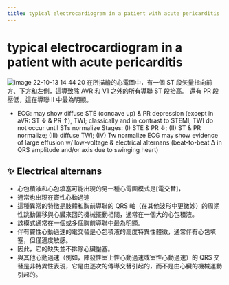 ```yaml
---
title: typical electrocardiogram in a patient with acute pericarditis
---
```

# typical electrocardiogram in a patient with acute pericarditis

![image 22-10-13 14 44 20](https://i.imgur.com/zfuEHm4.jpg)
在所描繪的心電圖中，有一個 ST 段矢量指向前方、下方和左側，這導致除 AVR 和 V1 之外的所有導聯 ST 段抬高。
還有 PR 段壓低，這在導聯 II 中最為明顯。

* ECG: may show diffuse STE (concave up) & PR depression (except in aVR: ST ↓ & PR ↑), TWI; classically and in contrast to STEMI, TWI do not occur until STs normalize
Stages: (I) STE & PR ↓; (II) ST & PR normalize; (III) diffuse TWI; (IV) Tw normalize
ECG may show evidence of large effusion w/ low-voltage & electrical alternans (beat-to-beat ∆ in QRS amplitude and/or axis due to swinging heart)

## ✨ Electrical alternans
- 心包積液和心包填塞可能出現的另一種心電圖模式是[電交替]，
- 通常也出現在竇性心動過速
- 這種異常的特徵是肢體和胸前導聯的 QRS 軸（在其他波形中更微妙）的周期性跳動偏移與心臟來回的機械擺動相關，通常在一個大的心包積液。
- 該模式通常在一個或多個胸前導聯中最為明顯。
- 伴有竇性心動過速的電交替是心包積液的高度特異性體徵，通常伴有心包填塞，但僅適度敏感。
- 因此，它的缺失並不排除心臟壓塞。
- 與其他心動過速（例如，陣發性室上性心動過速或室性心動過速）的 QRS 交替是非特異性表現，它是由逐次的傳導交替引起的，而不是由心臟的機械運動引起的。
